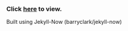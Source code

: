 
### Click [here](https://pstock175.github.io/) to view.

Built using Jekyll-Now (barryclark/jekyll-now)
